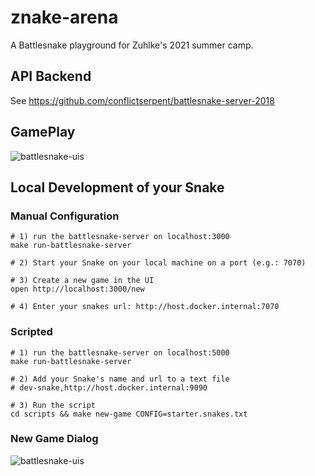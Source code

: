 # znake-arena

A Battlesnake playground for Zuhlke's 2021 summer camp.

## API Backend

See https://github.com/conflictserpent/battlesnake-server-2018

## GamePlay

![battlesnake-uis](screenshot-game.jpg)

## Local Development of your Snake

### Manual Configuration

```shell
# 1) run the battlesnake-server on localhost:3000
make run-battlesnake-server

# 2) Start your Snake on your local machine on a port (e.g.: 7070)

# 3) Create a new game in the UI
open http://localhost:3000/new

# 4) Enter your snakes url: http://host.docker.internal:7070 
```

### Scripted

```shell
# 1) run the battlesnake-server on localhost:5000
make run-battlesnake-server

# 2) Add your Snake's name and url to a text file 
# dev-snake,http://host.docker.internal:9090

# 3) Run the script
cd scripts && make new-game CONFIG=starter.snakes.txt
```

### New Game Dialog

![battlesnake-uis](screenshot-new-game.jpg)
